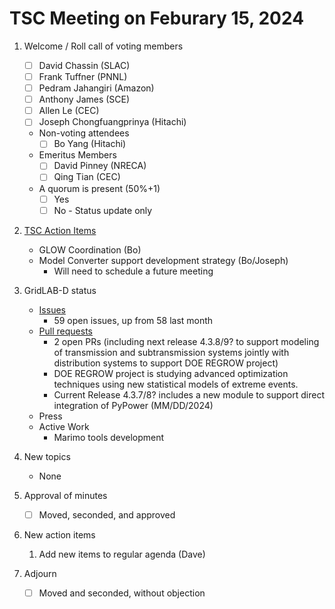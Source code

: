 # TSC Meeting on Feburary 15, 2024

1. Welcome / Roll call of voting members
   - [ ] David Chassin (SLAC)
   - [ ] Frank Tuffner (PNNL)
   - [ ] Pedram Jahangiri (Amazon)
   - [ ] Anthony James (SCE)
   - [ ] Allen Le (CEC)
   - [ ] Joseph Chongfuangprinya (Hitachi)

   * Non-voting attendees
     - [ ] Bo Yang (Hitachi)
   
   * Emeritus Members
     - [ ] David Pinney (NRECA)
     - [ ] Qing Tian (CEC)
    
   * A quorum is present (50%+1)
     - [ ] Yes
     - [ ] No - Status update only
    
3. [TSC Action Items](https://github.com/orgs/arras-energy/projects/1)
   * GLOW Coordination (Bo)
   * Model Converter support development strategy (Bo/Joseph)
      - Will need to schedule a future meeting

4. GridLAB-D status
   * [Issues](https://github.com/arras-energy/gridlabd/issues)
      - 59 open issues, up from 58 last month
   * [Pull requests](https://github.com/arras-energy/gridlabd/pulls)
      - 2 open PRs (including next release 4.3.8/9? to support modeling of transmission and subtransmission systems jointly with distribution systems to support DOE REGROW project)
      - DOE REGROW project is studying advanced optimization techniques using new statistical models of extreme events.
      - Current Release 4.3.7/8? includes a new module to support direct integration of PyPower (MM/DD/2024)
   * Press
   * Active Work
      - Marimo tools development

5. New topics 
    - None

6. Approval of minutes
   - [ ] Moved, seconded, and approved

7. New action items 
   1.  Add new items to regular agenda (Dave)

8. Adjourn
   - [ ] Moved and seconded, without objection
